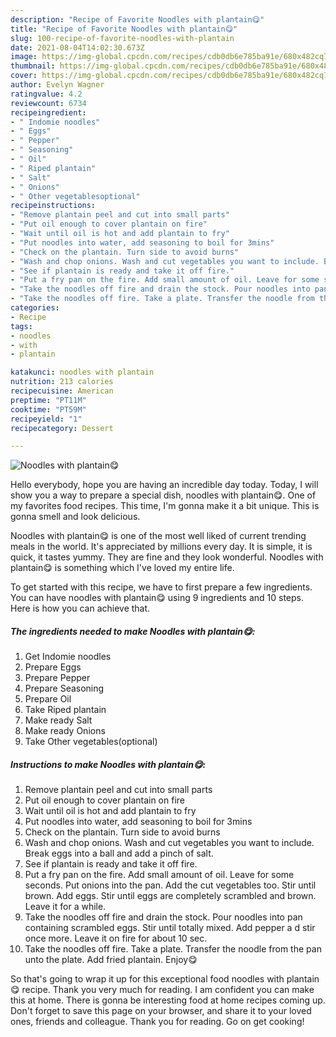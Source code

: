 ```yaml
---
description: "Recipe of Favorite Noodles with plantain😋"
title: "Recipe of Favorite Noodles with plantain😋"
slug: 100-recipe-of-favorite-noodles-with-plantain
date: 2021-08-04T14:02:30.673Z
image: https://img-global.cpcdn.com/recipes/cdb0db6e785ba91e/680x482cq70/noodles-with-plantain😋-recipe-main-photo.jpg
thumbnail: https://img-global.cpcdn.com/recipes/cdb0db6e785ba91e/680x482cq70/noodles-with-plantain😋-recipe-main-photo.jpg
cover: https://img-global.cpcdn.com/recipes/cdb0db6e785ba91e/680x482cq70/noodles-with-plantain😋-recipe-main-photo.jpg
author: Evelyn Wagner
ratingvalue: 4.2
reviewcount: 6734
recipeingredient:
- " Indomie noodles"
- " Eggs"
- " Pepper"
- " Seasoning"
- " Oil"
- " Riped plantain"
- " Salt"
- " Onions"
- " Other vegetablesoptional"
recipeinstructions:
- "Remove plantain peel and cut into small parts"
- "Put oil enough to cover plantain on fire"
- "Wait until oil is hot and add plantain to fry"
- "Put noodles into water, add seasoning to boil for 3mins"
- "Check on the plantain. Turn side to avoid burns"
- "Wash and chop onions. Wash and cut vegetables you want to include. Break eggs into a ball and add a pinch of salt."
- "See if plantain is ready and take it off fire."
- "Put a fry pan on the fire. Add small amount of oil. Leave for some seconds. Put onions into the pan. Add the cut vegetables too. Stir until brown. Add eggs. Stir until eggs are completely scrambled and brown. Leave it for a while."
- "Take the noodles off fire and drain the stock. Pour noodles into pan containing scrambled eggs. Stir until totally mixed. Add pepper a d stir once more. Leave it on fire for about 10 sec."
- "Take the noodles off fire. Take a plate. Transfer the noodle from the pan unto the plate. Add fried plantain. Enjoy😋"
categories:
- Recipe
tags:
- noodles
- with
- plantain

katakunci: noodles with plantain 
nutrition: 213 calories
recipecuisine: American
preptime: "PT11M"
cooktime: "PT59M"
recipeyield: "1"
recipecategory: Dessert

---
```



![Noodles with plantain😋](https://img-global.cpcdn.com/recipes/cdb0db6e785ba91e/680x482cq70/noodles-with-plantain😋-recipe-main-photo.jpg)

Hello everybody, hope you are having an incredible day today. Today, I will show you a way to prepare a special dish, noodles with plantain😋. One of my favorites food recipes. This time, I'm gonna make it a bit unique. This is gonna smell and look delicious.



Noodles with plantain😋 is one of the most well liked of current trending meals in the world. It's appreciated by millions every day. It is simple, it is quick, it tastes yummy. They are fine and they look wonderful. Noodles with plantain😋 is something which I've loved my entire life.


To get started with this recipe, we have to first prepare a few ingredients. You can have noodles with plantain😋 using 9 ingredients and 10 steps. Here is how you can achieve that.

<!--inarticleads1-->

##### The ingredients needed to make Noodles with plantain😋:

1. Get  Indomie noodles
1. Prepare  Eggs
1. Prepare  Pepper
1. Prepare  Seasoning
1. Prepare  Oil
1. Take  Riped plantain
1. Make ready  Salt
1. Make ready  Onions
1. Take  Other vegetables(optional)




<!--inarticleads2-->

##### Instructions to make Noodles with plantain😋:

1. Remove plantain peel and cut into small parts
1. Put oil enough to cover plantain on fire
1. Wait until oil is hot and add plantain to fry
1. Put noodles into water, add seasoning to boil for 3mins
1. Check on the plantain. Turn side to avoid burns
1. Wash and chop onions. Wash and cut vegetables you want to include. Break eggs into a ball and add a pinch of salt.
1. See if plantain is ready and take it off fire.
1. Put a fry pan on the fire. Add small amount of oil. Leave for some seconds. Put onions into the pan. Add the cut vegetables too. Stir until brown. Add eggs. Stir until eggs are completely scrambled and brown. Leave it for a while.
1. Take the noodles off fire and drain the stock. Pour noodles into pan containing scrambled eggs. Stir until totally mixed. Add pepper a d stir once more. Leave it on fire for about 10 sec.
1. Take the noodles off fire. Take a plate. Transfer the noodle from the pan unto the plate. Add fried plantain. Enjoy😋




So that's going to wrap it up for this exceptional food noodles with plantain😋 recipe. Thank you very much for reading. I am confident you can make this at home. There is gonna be interesting food at home recipes coming up. Don't forget to save this page on your browser, and share it to your loved ones, friends and colleague. Thank you for reading. Go on get cooking!
